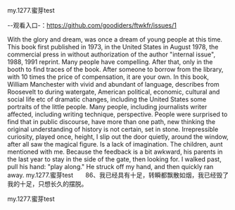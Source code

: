 my.1277.蜜芽test

--观看入口-：https://github.com/goodiders/ftwkfr/issues/1

With the glory and dream, was once a dream of young people at this time.
This book first published in 1973, in the United States in August 1978, the commercial press in without authorization of the author "internal issue", 1988, 1991 reprint.
Many people have compelling.
After that, only in the booth to find traces of the book.
After someone to borrow from the library, with 10 times the price of compensation, it are your own.
In this book, William Manchester with vivid and abundant of language, describes from Roosevelt to during watergate, American political, economic, cultural and social life etc of dramatic changes, including the United States some portraits of the little people.
Many people, including journalists writer affected, including writing technique, perspective.
People were surprised to find that in public discourse, have more than one path, new thinking the original understanding of history is not certain, set in stone.
Irrepressible curiosity, played once, height, I slip out the door quietly, around the window, after all saw the magical figure.
Is a lack of imagination.
The children, aunt mentioned with me.
Because the feedback is a bit awkward, his parents in the last year to stay in the side of the gate, then looking for.
I walked past, pull his hand: "play along."
He struck off my hand, and then quickly ran away.
my.1277.蜜芽test　　86、我已经具有十足，转瞬都飘散如烟，我已经毁了我的十足，只想长久的摆脱。

my.1277.蜜芽test
